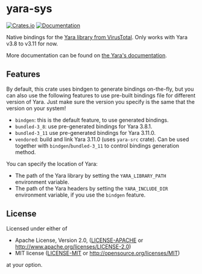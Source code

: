 # yara-sys

[![Crates.io](https://img.shields.io/crates/v/yara-sys.svg)](https://crates.io/crates/yara-sys)
[![Documentation](https://docs.rs/yara-sys/badge.svg)](https://docs.rs/yara-sys)

Native bindings for the [Yara library from VirusTotal](https://github.com/VirusTotal/yara).
Only works with Yara v3.8 to v3.11 for now.

More documentation can be found on [the Yara's documentation](https://yara.readthedocs.io/en/v3.11.0/index.html).

## Features

By default, this crate uses bindgen to generate bindings on-the-fly, but you can
also use the following features to use pre-built bindings file for different
version of Yara. Just make sure the version you specify is the same that the
version on your system!

- `bindgen`: this is the default feature, to use generated bindings.
- `bundled-3_8`: use pre-generated bindings for Yara 3.8.1.
- `bundled-3_11` use pre-generated bindings for Yara 3.11.0.
- `vendored`: build and link Yara 3.11.0 (uses `yara-src` crate).
                Can be used together with `bindgen`/`bundled-3_11` to control bindings generation method.

You can specify the location of Yara:

- The path of the Yara library by setting the `YARA_LIBRARY_PATH` environment
  variable.
- The path of the Yara headers by setting the `YARA_INCLUDE_DIR` environment
  variable, if you use the `bindgen` feature.

## License

Licensed under either of

 * Apache License, Version 2.0, ([LICENSE-APACHE](LICENSE-APACHE) or http://www.apache.org/licenses/LICENSE-2.0)
 * MIT license ([LICENSE-MIT](LICENSE-MIT) or http://opensource.org/licenses/MIT)

at your option.
